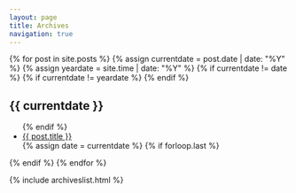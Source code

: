 ```yaml
---
layout: page
title: Archives
navigation: true
---
```


<div class="posts">
{% for post in site.posts %}
  {% assign currentdate = post.date | date: "%Y" %}
  {% assign yeardate = site.time | date: "%Y" %}
  {% if currentdate != date %}
  {% if currentdate != yeardate %}
  <!--/posts-archive-->
  {% endif %}
  <h2 id="date-{{currentdate}}">{{ currentdate }}</h2>
  <ul class="posts-archive">
  {% endif %}
  <li class="posts-archive__links"><a href="{{ post.url }}">{{ post.title }}</a></li>
  {% assign date = currentdate %}
  {% if forloop.last %}
  </ul><!--/posts-archive-last-->
  {% endif %}
{% endfor %}
</div><!--/posts-->

{% include archiveslist.html %}
